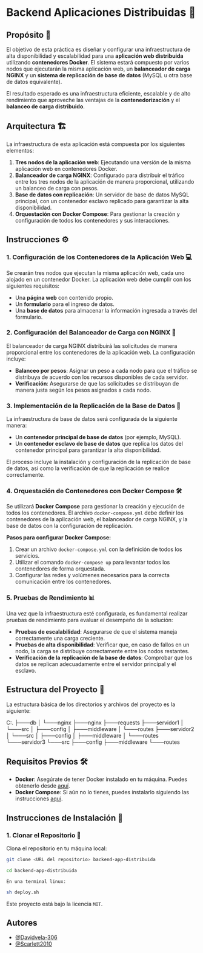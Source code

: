 # **Backend Aplicaciones Distribuidas** 🚀

## **Propósito** 🎯

El objetivo de esta práctica es diseñar y configurar una infraestructura de alta disponibilidad y escalabilidad para una **aplicación web distribuida** utilizando **contenedores Docker**. El sistema estará compuesto por varios nodos que ejecutarán la misma aplicación web, un **balanceador de carga NGINX** y un **sistema de replicación de base de datos** (MySQL u otra base de datos equivalente).

El resultado esperado es una infraestructura eficiente, escalable y de alto rendimiento que aproveche las ventajas de la **contenedorización** y el **balanceo de carga distribuido**.

## **Arquitectura** 🏗️

La infraestructura de esta aplicación está compuesta por los siguientes elementos:

1. **Tres nodos de la aplicación web**: Ejecutando una versión de la misma aplicación web en contenedores Docker.
2. **Balanceador de carga NGINX**: Configurado para distribuir el tráfico entre los tres nodos de la aplicación de manera proporcional, utilizando un balanceo de carga con pesos.
3. **Base de datos con replicación**: Un servidor de base de datos MySQL principal, con un contenedor esclavo replicado para garantizar la alta disponibilidad.
4. **Orquestación con Docker Compose**: Para gestionar la creación y configuración de todos los contenedores y sus interacciones.

## **Instrucciones** ⚙️

### 1. **Configuración de los Contenedores de la Aplicación Web** 💻

Se crearán tres nodos que ejecutan la misma aplicación web, cada uno alojado en un contenedor Docker. La aplicación web debe cumplir con los siguientes requisitos:

- Una **página web** con contenido propio.
- Un **formulario** para el ingreso de datos.
- Una **base de datos** para almacenar la información ingresada a través del formulario.

### 2. **Configuración del Balanceador de Carga con NGINX** 🔄

El balanceador de carga NGINX distribuirá las solicitudes de manera proporcional entre los contenedores de la aplicación web. La configuración incluye:

- **Balanceo por pesos**: Asignar un peso a cada nodo para que el tráfico se distribuya de acuerdo con los recursos disponibles de cada servidor.
- **Verificación**: Asegurarse de que las solicitudes se distribuyan de manera justa según los pesos asignados a cada nodo.

### 3. **Implementación de la Replicación de la Base de Datos** 🔁

La infraestructura de base de datos será configurada de la siguiente manera:

- Un **contenedor principal de base de datos** (por ejemplo, MySQL).
- Un **contenedor esclavo de base de datos** que replica los datos del contenedor principal para garantizar la alta disponibilidad.

El proceso incluye la instalación y configuración de la replicación de base de datos, así como la verificación de que la replicación se realice correctamente.

### 4. **Orquestación de Contenedores con Docker Compose** 🛠️

Se utilizará **Docker Compose** para gestionar la creación y ejecución de todos los contenedores. El archivo `docker-compose.yml` debe definir los contenedores de la aplicación web, el balanceador de carga NGINX, y la base de datos con la configuración de replicación.

**Pasos para configurar Docker Compose:**

1. Crear un archivo `docker-compose.yml` con la definición de todos los servicios.
2. Utilizar el comando `docker-compose up` para levantar todos los contenedores de forma orquestada.
3. Configurar las redes y volúmenes necesarios para la correcta comunicación entre los contenedores.

### 5. **Pruebas de Rendimiento** 📊

Una vez que la infraestructura esté configurada, es fundamental realizar pruebas de rendimiento para evaluar el desempeño de la solución:

- **Pruebas de escalabilidad**: Asegurarse de que el sistema maneja correctamente una carga creciente.
- **Pruebas de alta disponibilidad**: Verificar que, en caso de fallos en un nodo, la carga se distribuye correctamente entre los nodos restantes.
- **Verificación de la replicación de la base de datos**: Comprobar que los datos se replican adecuadamente entre el servidor principal y el esclavo.

## **Estructura del Proyecto** 📁

La estructura básica de los directorios y archivos del proyecto es la siguiente:

C:.
├───db
│   └───nginx
├───nginx
├───requests
├───servidor1
│   └───src
│       ├───config
│       ├───middleware
│       └───routes
├───servidor2
│   └───src
│       ├───config
│       ├───middleware
│       └───routes
└───servidor3
    └───src
        ├───config
        ├───middleware
        └───routes


## **Requisitos Previos** 🛠️

- **Docker**: Asegúrate de tener Docker instalado en tu máquina. Puedes obtenerlo desde [aquí](https://www.docker.com/products/docker-desktop).
- **Docker Compose**: Si aún no lo tienes, puedes instalarlo siguiendo las instrucciones [aquí](https://docs.docker.com/compose/install/).
  
## **Instrucciones de Instalación** 🔧

### 1. **Clonar el Repositorio** 🔲

Clona el repositorio en tu máquina local:

```bash
git clone <URL del repositorio> backend-app-distribuida
```
```bash
cd backend-app-distribuida
```
`En una terminal linux:`
```bash
sh deploy.sh
```
Este proyecto está bajo la licencia `MIT`.


## Autores

- [@Davidvela-306](https://github.com/Davidvela-306)
- [@Scarlett2010](https://github.com/Scarlett2010)
